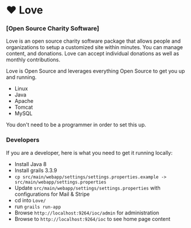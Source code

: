 
# ♥ Love

### [Open Source Charity Software]

Love is an open source charity software package that allows people and organizations to setup a customized site within minutes. You can manage content, and donations. Love can accept individual donations as well as monthly contributions. 

Love is Open Source and leverages everything Open Source to get you up and running.

* Linux
* Java
* Apache
* Tomcat
* MySQL

You don't need to be a programmer in order to set this up.


### Developers

If you are a developer, here is what you need to get it running locally: 

* Install Java 8
* Install grails 3.3.9
* `cp src/main/webapp/settings/settings.properties.example -> src/main/webapp/settings.properties`
* Update `src/main/webapp/settings/settings.properties` with configurations for Mail & Stripe
* cd into `Love/`
* run `grails run-app`
* Browse `http://localhost:9264/ioc/admin`  for administration
* Browse to `http://localhost:9264/ioc` to see home page content


